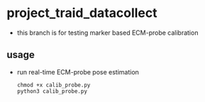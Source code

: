 # project_traid_datacollect

- this branch is for testing marker based ECM-probe calibration

## usage
- run real-time ECM-probe pose estimation
  ```
  chmod +x calib_probe.py
  python3 calib_probe.py
  ```